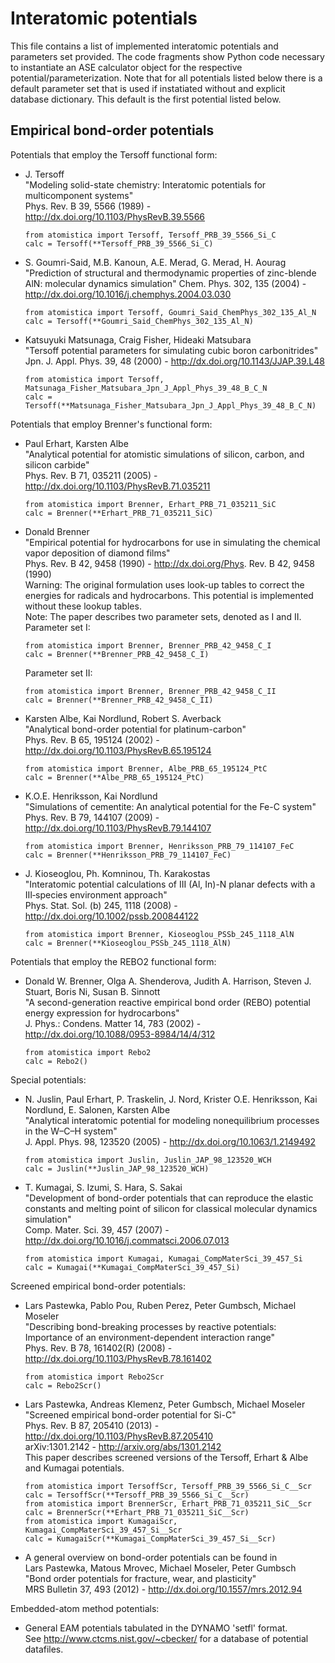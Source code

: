 Interatomic potentials
======================

This file contains a list of implemented interatomic potentials and parameters
set provided. The code fragments show Python code necessary to instantiate an
ASE calculator object for the respective potential/parameterization. Note that
for all potentials listed below there is a default parameter set that is used
if instatiated without and explicit database dictionary. This default is the 
first potential listed below.

Empirical bond-order potentials
-------------------------------

Potentials that employ the Tersoff functional form:

*   J. Tersoff  
    "Modeling solid-state chemistry: Interatomic potentials for multicomponent systems"  
    Phys. Rev. B 39, 5566 (1989) - http://dx.doi.org/10.1103/PhysRevB.39.5566  

        from atomistica import Tersoff, Tersoff_PRB_39_5566_Si_C  
        calc = Tersoff(**Tersoff_PRB_39_5566_Si_C)

*   S. Goumri-Said, M.B. Kanoun, A.E. Merad, G. Merad, H. Aourag  
    "Prediction of structural and thermodynamic properties of zinc-blende AlN: molecular dynamics simulation"
    Chem. Phys. 302, 135 (2004) - http://dx.doi.org/10.1016/j.chemphys.2004.03.030

        from atomistica import Tersoff, Goumri_Said_ChemPhys_302_135_Al_N  
        calc = Tersoff(**Goumri_Said_ChemPhys_302_135_Al_N)

*   Katsuyuki Matsunaga, Craig Fisher, Hideaki Matsubara  
    "Tersoff potential parameters for simulating cubic boron carbonitrides"  
    Jpn. J. Appl. Phys. 39, 48 (2000) - http://dx.doi.org/10.1143/JJAP.39.L48  

        from atomistica import Tersoff, Matsunaga_Fisher_Matsubara_Jpn_J_Appl_Phys_39_48_B_C_N  
        calc = Tersoff(**Matsunaga_Fisher_Matsubara_Jpn_J_Appl_Phys_39_48_B_C_N)

Potentials that employ Brenner's functional form:

*   Paul Erhart, Karsten Albe  
    "Analytical potential for atomistic simulations of silicon, carbon, and silicon carbide"  
    Phys. Rev. B 71, 035211 (2005) - http://dx.doi.org/10.1103/PhysRevB.71.035211  

        from atomistica import Brenner, Erhart_PRB_71_035211_SiC  
        calc = Brenner(**Erhart_PRB_71_035211_SiC)

*   Donald Brenner  
    "Empirical potential for hydrocarbons for use in simulating the chemical vapor deposition of diamond films"  
    Phys. Rev. B 42, 9458 (1990) - http://dx.doi.org/Phys. Rev. B 42, 9458 (1990)  
    Warning: The original formulation uses look-up tables to correct the
    energies for radicals and hydrocarbons. This potential is implemented
    without these lookup tables.  
    Note: The paper describes two parameter sets, denoted as I and II.  
    Parameter set I:

        from atomistica import Brenner, Brenner_PRB_42_9458_C_I  
        calc = Brenner(**Brenner_PRB_42_9458_C_I)

    Parameter set II:

        from atomistica import Brenner, Brenner_PRB_42_9458_C_II  
        calc = Brenner(**Brenner_PRB_42_9458_C_II)

*   Karsten Albe, Kai Nordlund, Robert S. Averback  
    "Analytical bond-order potential for platinum-carbon"  
    Phys. Rev. B 65, 195124 (2002) - http://dx.doi.org/10.1103/PhysRevB.65.195124  

        from atomistica import Brenner, Albe_PRB_65_195124_PtC  
        calc = Brenner(**Albe_PRB_65_195124_PtC)

*   K.O.E. Henriksson, Kai Nordlund  
    "Simulations of cementite: An analytical potential for the Fe-C system"  
    Phys. Rev. B 79, 144107 (2009) - http://dx.doi.org/10.1103/PhysRevB.79.144107  

        from atomistica import Brenner, Henriksson_PRB_79_114107_FeC  
        calc = Brenner(**Henriksson_PRB_79_114107_FeC)

*   J. Kioseoglou, Ph. Komninou, Th. Karakostas  
    "Interatomic potential calculations of III (Al, In)-N planar defects with a III‐species environment approach"  
    Phys. Stat. Sol. (b) 245, 1118 (2008) - http://dx.doi.org/10.1002/pssb.200844122  

        from atomistica import Brenner, Kioseoglou_PSSb_245_1118_AlN  
        calc = Brenner(**Kioseoglou_PSSb_245_1118_AlN)

Potentials that employ the REBO2 functional form:

*   Donald W. Brenner, Olga A. Shenderova, Judith A. Harrison, Steven J. Stuart, Boris Ni, Susan B. Sinnott   
    "A second-generation reactive empirical bond order (REBO) potential energy expression for hydrocarbons"   
    J. Phys.: Condens. Matter 14, 783 (2002) - http://dx.doi.org/10.1088/0953-8984/14/4/312  

        from atomistica import Rebo2  
        calc = Rebo2()

Special potentials:

*   N. Juslin, Paul Erhart, P. Traskelin, J. Nord, Krister O.E. Henriksson, Kai Nordlund, E. Salonen, Karsten Albe  
    "Analytical interatomic potential for modeling nonequilibrium processes in the W–C–H system"  
    J. Appl. Phys. 98, 123520 (2005) - http://dx.doi.org/10.1063/1.2149492  

        from atomistica import Juslin, Juslin_JAP_98_123520_WCH  
        calc = Juslin(**Juslin_JAP_98_123520_WCH)

*   T. Kumagai, S. Izumi, S. Hara, S. Sakai  
    "Development of bond-order potentials that can reproduce the elastic constants and melting point of silicon for classical molecular dynamics simulation"  
    Comp. Mater. Sci. 39, 457 (2007) - http://dx.doi.org/10.1016/j.commatsci.2006.07.013  

        from atomistica import Kumagai, Kumagai_CompMaterSci_39_457_Si  
        calc = Kumagai(**Kumagai_CompMaterSci_39_457_Si)

Screened empirical bond-order potentials:

*   Lars Pastewka, Pablo Pou, Ruben Perez, Peter Gumbsch, Michael Moseler   
    "Describing bond-breaking processes by reactive potentials: Importance of an environment-dependent interaction range"  
    Phys. Rev. B 78, 161402(R) (2008) - http://dx.doi.org/10.1103/PhysRevB.78.161402  

        from atomistica import Rebo2Scr  
        calc = Rebo2Scr()

*   Lars Pastewka, Andreas Klemenz, Peter Gumbsch, Michael Moseler  
    "Screened empirical bond-order potential for Si-C"  
    Phys. Rev. B 87, 205410 (2013) - http://dx.doi.org/10.1103/PhysRevB.87.205410  
    arXiv:1301.2142 - http://arxiv.org/abs/1301.2142  
    This paper describes screened versions of the Tersoff, Erhart & Albe and
    Kumagai potentials.

        from atomistica import TersoffScr, Tersoff_PRB_39_5566_Si_C__Scr  
        calc = TersoffScr(**Tersoff_PRB_39_5566_Si_C__Scr)  
        from atomistica import BrennerScr, Erhart_PRB_71_035211_SiC__Scr  
        calc = BrennerScr(**Erhart_PRB_71_035211_SiC__Scr)  
        from atomistica import KumagaiScr, Kumagai_CompMaterSci_39_457_Si__Scr  
        calc = KumagaiScr(**Kumagai_CompMaterSci_39_457_Si__Scr)

*   A general overview on bond-order potentials can be found in   
    Lars Pastewka, Matous Mrovec, Michael Moseler, Peter Gumbsch   
    "Bond order potentials for fracture, wear, and plasticity"   
    MRS Bulletin 37, 493 (2012) - http://dx.doi.org/10.1557/mrs.2012.94

Embedded-atom method potentials:

*   General EAM potentials tabulated in the DYNAMO 'setfl' format.  
    See http://www.ctcms.nist.gov/~cbecker/ for a database of potential
    datafiles.

